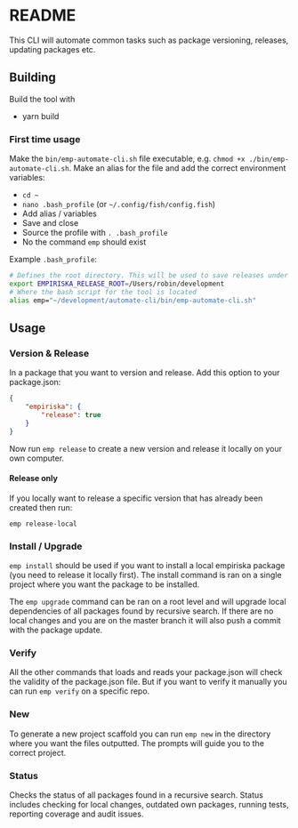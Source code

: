 # README

This CLI will automate common tasks such as package versioning, releases, updating packages etc.

## Building

Build the tool with

- yarn build

### First time usage

Make the `bin/emp-automate-cli.sh` file executable, e.g. `chmod +x ./bin/emp-automate-cli.sh`.
Make an alias for the file and add the correct environment variables:

* `cd ~`
* `nano .bash_profile` (or `~/.config/fish/config.fish`)
* Add alias / variables
* Save and close
* Source the profile with `. .bash_profile`
* No the command `emp` should exist

Example `.bash_profile`:

```sh
# Defines the root directory. This will be used to save releases under root/.releases
export EMPIRISKA_RELEASE_ROOT=/Users/robin/development
# Where the bash script for the tool is located
alias emp="~/development/automate-cli/bin/emp-automate-cli.sh"
```

## Usage

### Version & Release
In a package that you want to version and release. Add this option to your package.json:

```json
{
    "empiriska": {
        "release": true
    }
}
```

Now run `emp release` to create a new version and release it locally on your own computer.


#### Release only
If you locally want to release a specific version that has already been created then run:

`emp release-local`


### Install / Upgrade
`emp install` should be used if you want to install a local empiriska package (you need to release it locally first).
The install command is ran on a single project where you want the package to be installed.

The `emp upgrade` command can be ran on a root level and will upgrade local dependencies of all packages found by recursive search. If there are no local changes and you are on the master branch it will also push a commit with the package update.


### Verify
All the other commands that loads and reads your package.json will check the validity of the package.json file. But if you want to verify it manually you can run `emp verify` on a specific repo.


### New
To generate a new project scaffold you can run `emp new` in the directory where you want the files outputted. The prompts will guide you to the correct project.


### Status
Checks the status of all packages found in a recursive search. Status includes checking for local changes, outdated own packages, running tests, reporting coverage and audit issues.
